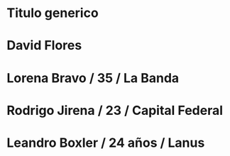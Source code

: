 # Titulo generico
# David Flores
# Lorena Bravo / 35 / La Banda
# Rodrigo Jirena / 23 / Capital Federal 
# Leandro Boxler / 24 años / Lanus

